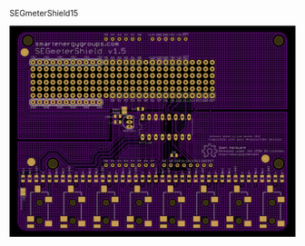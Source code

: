 SEGmeterShield15 

 ![](https://github.com/lukeweston/SEGmeterShield15/raw/master/SEGmeterShield15-pcb.png)
